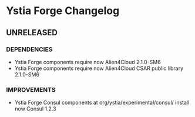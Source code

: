 # Ystia Forge Changelog

## UNRELEASED

### DEPENDENCIES

* Ystia Forge components require now Alien4Cloud 2.1.0-SM6
* Ystia Forge components require now Alien4Cloud CSAR public library 2.1.0-SM6

### IMPROVEMENTS

* Ystia Forge Consul components at org/ystia/experimental/consul/ install now Consul 1.2.3
